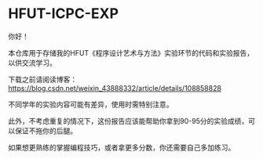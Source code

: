 # HFUT-ICPC-EXP 
你好！

本仓库用于存储我的HFUT《程序设计艺术与方法》实验环节的代码和实验报告，以供交流学习。

下载之前请阅读博客：https://blog.csdn.net/weixin_43888332/article/details/108858828

不同学年的实验内容可能有差异，使用时需特别注意。

此外，不考虑重复的情况下，这份报告应该能帮助你拿到90-95分的实验成绩，可以保证不拖你的后腿。

如果想更熟练的掌握编程技巧，或者拿更多分数，你还需要自己多加练习。


